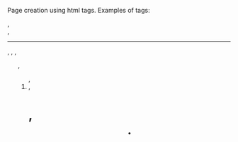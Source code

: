 Page creation using html tags.
Examples of tags:
<p>, <br>, <hr>, <img>, <a>, <ul>, <ol>, <li>, <h1>, <center>.
